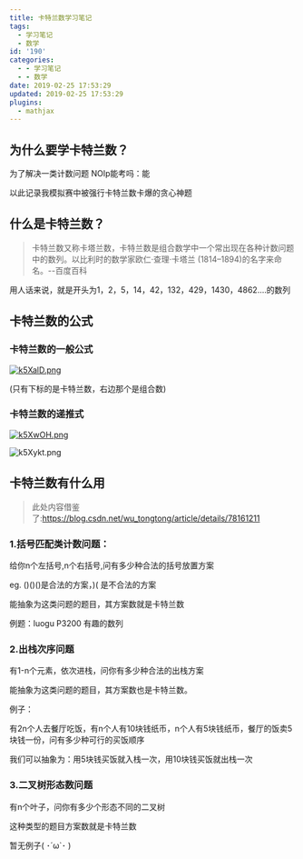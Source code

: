 ```yaml
---
title: 卡特兰数学习笔记
tags:
  - 学习笔记
  - 数学
id: '190'
categories:
  - - 学习笔记
  - - 数学
date: 2019-02-25 17:53:29
updated: 2019-02-25 17:53:29
plugins:
  - mathjax
---
```


## 为什么要学卡特兰数？

为了解决一类计数问题 NOIp能考吗：能 

以此记录我模拟赛中被强行卡特兰数卡爆的贪心神题


## 什么是卡特兰数？

> 卡特兰数又称卡塔兰数，卡特兰数是组合数学中一个常出现在各种计数问题中的数列。以比利时的数学家欧仁·查理·卡塔兰 (1814–1894)的名字来命名。--百度百科

用人话来说，就是开头为1，2，5，14，42，132，429，1430，4862....的数列

## 卡特兰数的公式

### 卡特兰数的一般公式

[![k5XalD.png](https://s2.ax1x.com/2019/02/25/k5XalD.png)](https://imgchr.com/i/k5XalD) 

(只有下标的是卡特兰数，右边那个是组合数)

### 卡特兰数的递推式

[![k5XwOH.png](https://s2.ax1x.com/2019/02/25/k5XwOH.png)](https://imgchr.com/i/k5XwOH) 

![k5Xykt.png](https://s2.ax1x.com/2019/02/25/k5Xykt.png)


## 卡特兰数有什么用

> 此处内容借鉴了:https://blog.csdn.net/wu_tongtong/article/details/78161211

### 1.括号匹配类计数问题：

给你n个左括号,n个右括号,问有多少种合法的括号放置方案 　　

eg. ()()()是合法的方案，)( 是不合法的方案 　　

能抽象为这类问题的题目，其方案数就是卡特兰数 　　

例题：luogu P3200 有趣的数列

### 2.出栈次序问题

有1-n个元素，依次进栈，问你有多少种合法的出栈方案 　　

能抽象为这类问题的题目，其方案数也是卡特兰数。 　　

例子： 　　　　

有2n个人去餐厅吃饭，有n个人有10块钱纸币，n个人有5块钱纸币，餐厅的饭卖5块钱一份，问有多少种可行的买饭顺序 　　　　

我们可以抽象为：用5块钱买饭就入栈一次，用10块钱买饭就出栈一次

### 3.二叉树形态数问题

有n个叶子，问你有多少个形态不同的二叉树

这种类型的题目方案数就是卡特兰数 　　

暂无例子( ･´ω`･ )